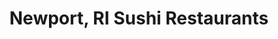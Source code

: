 ---
layout: city
title: Newport, RI Sushi Restaurants
permalink: /rhode-island/newport/
stateAbbr: RI
stateName: Rhode Island
cityName: Newport
---